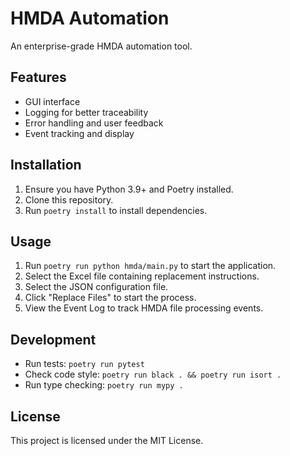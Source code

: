 # HMDA Automation

An enterprise-grade HMDA automation tool.

## Features

- GUI interface
- Logging for better traceability
- Error handling and user feedback
- Event tracking and display

## Installation

1. Ensure you have Python 3.9+ and Poetry installed.
2. Clone this repository.
3. Run `poetry install` to install dependencies.

## Usage

1. Run `poetry run python hmda/main.py` to start the application.
2. Select the Excel file containing replacement instructions.
3. Select the JSON configuration file.
4. Click "Replace Files" to start the process.
5. View the Event Log to track HMDA file processing events.

## Development

- Run tests: `poetry run pytest`
- Check code style: `poetry run black . && poetry run isort .`
- Run type checking: `poetry run mypy .`

## License

This project is licensed under the MIT License.

